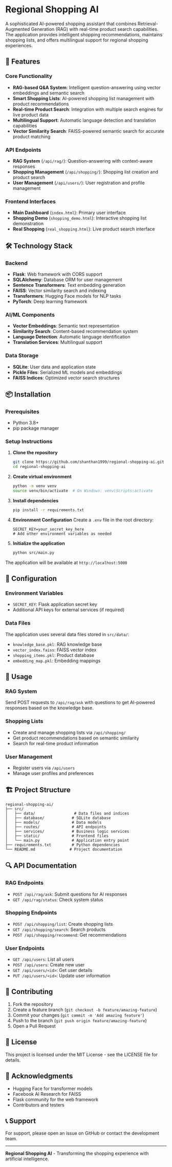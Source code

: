# Regional Shopping AI

A sophisticated AI-powered shopping assistant that combines Retrieval-Augmented Generation (RAG) with real-time product search capabilities. The application provides intelligent shopping recommendations, maintains shopping lists, and offers multilingual support for regional shopping experiences.

## 🚀 Features

### Core Functionality
- **RAG-based Q&A System**: Intelligent question-answering using vector embeddings and semantic search
- **Smart Shopping Lists**: AI-powered shopping list management with product recommendations
- **Real-time Product Search**: Integration with multiple search engines for live product data
- **Multilingual Support**: Automatic language detection and translation capabilities
- **Vector Similarity Search**: FAISS-powered semantic search for accurate product matching

### API Endpoints
- **RAG System** (`/api/rag/`): Question-answering with context-aware responses
- **Shopping Management** (`/api/shopping/`): Shopping list creation and product search
- **User Management** (`/api/users/`): User registration and profile management

### Frontend Interfaces
- **Main Dashboard** (`index.html`): Primary user interface
- **Shopping Demo** (`shopping_demo.html`): Interactive shopping list demonstration
- **Real Shopping** (`real_shopping.html`): Live product search interface

## 🛠️ Technology Stack

### Backend
- **Flask**: Web framework with CORS support
- **SQLAlchemy**: Database ORM for user management
- **Sentence Transformers**: Text embedding generation
- **FAISS**: Vector similarity search and indexing
- **Transformers**: Hugging Face models for NLP tasks
- **PyTorch**: Deep learning framework

### AI/ML Components
- **Vector Embeddings**: Semantic text representation
- **Similarity Search**: Content-based recommendation system
- **Language Detection**: Automatic language identification
- **Translation Services**: Multilingual support

### Data Storage
- **SQLite**: User data and application state
- **Pickle Files**: Serialized ML models and embeddings
- **FAISS Indices**: Optimized vector search structures

## 📦 Installation

### Prerequisites
- Python 3.8+
- pip package manager

### Setup Instructions

1. **Clone the repository**
   ```bash
   git clone https://github.com/shanthan1999/regional-shopping-ai.git
   cd regional-shopping-ai
   ```

2. **Create virtual environment**
   ```bash
   python -m venv venv
   source venv/bin/activate  # On Windows: venv\Scripts\activate
   ```

3. **Install dependencies**
   ```bash
   pip install -r requirements.txt
   ```

4. **Environment Configuration**
   Create a `.env` file in the root directory:
   ```env
   SECRET_KEY=your_secret_key_here
   # Add other environment variables as needed
   ```

5. **Initialize the application**
   ```bash
   python src/main.py
   ```

The application will be available at `http://localhost:5000`

## 🔧 Configuration

### Environment Variables
- `SECRET_KEY`: Flask application secret key
- Additional API keys for external services (if required)

### Data Files
The application uses several data files stored in `src/data/`:
- `knowledge_base.pkl`: RAG knowledge base
- `vector_index.faiss`: FAISS vector index
- `shopping_items.pkl`: Product database
- `embedding_map.pkl`: Embedding mappings

## 🚀 Usage

### RAG System
Send POST requests to `/api/rag/ask` with questions to get AI-powered responses based on the knowledge base.

### Shopping Lists
- Create and manage shopping lists via `/api/shopping/`
- Get product recommendations based on semantic similarity
- Search for real-time product information

### User Management
- Register users via `/api/users`
- Manage user profiles and preferences

## 🏗️ Project Structure

```
regional-shopping-ai/
├── src/
│   ├── data/                 # Data files and indices
│   ├── database/            # SQLite database
│   ├── models/              # Data models
│   ├── routes/              # API endpoints
│   ├── services/            # Business logic services
│   ├── static/              # Frontend files
│   └── main.py              # Application entry point
├── requirements.txt         # Python dependencies
└── README.md               # Project documentation
```

## 🔍 API Documentation

### RAG Endpoints
- `POST /api/rag/ask`: Submit questions for AI responses
- `GET /api/rag/status`: Check system status

### Shopping Endpoints
- `POST /api/shopping/list`: Create shopping lists
- `GET /api/shopping/search`: Search products
- `POST /api/shopping/recommend`: Get recommendations

### User Endpoints
- `GET /api/users`: List all users
- `POST /api/users`: Create new user
- `GET /api/users/<id>`: Get user details
- `PUT /api/users/<id>`: Update user information

## 🤝 Contributing

1. Fork the repository
2. Create a feature branch (`git checkout -b feature/amazing-feature`)
3. Commit your changes (`git commit -m 'Add amazing feature'`)
4. Push to the branch (`git push origin feature/amazing-feature`)
5. Open a Pull Request

## 📝 License

This project is licensed under the MIT License - see the LICENSE file for details.

## 🙏 Acknowledgments

- Hugging Face for transformer models
- Facebook AI Research for FAISS
- Flask community for the web framework
- Contributors and testers

## 📞 Support

For support, please open an issue on GitHub or contact the development team.

---

**Regional Shopping AI** - Transforming the shopping experience with artificial intelligence.